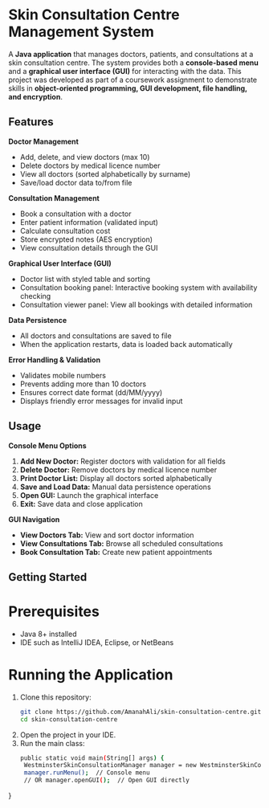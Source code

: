 # Skin Consultation Centre Management System

A **Java application** that manages doctors, patients, and consultations at a skin consultation centre. The system provides both a **console-based menu** and a **graphical user interface (GUI)** for interacting with the data. This project was developed as part of a coursework assignment to demonstrate skills in **object-oriented programming, GUI development, file handling, and encryption**.

## Features

**Doctor Management**

- Add, delete, and view doctors (max 10)
- Delete doctors by medical licence number
- View all doctors (sorted alphabetically by surname)
- Save/load doctor data to/from file

**Consultation Management**

- Book a consultation with a doctor
- Enter patient information (validated input)
- Calculate consultation cost
- Store encrypted notes (AES encryption)
- View consultation details through the GUI

**Graphical User Interface (GUI)**

- Doctor list with styled table and sorting
- Consultation booking panel: Interactive booking system with availability checking
- Consultation viewer panel: View all bookings with detailed information

**Data Persistence**

- All doctors and consultations are saved to file
- When the application restarts, data is loaded back automatically

**Error Handling & Validation**

- Validates mobile numbers
- Prevents adding more than 10 doctors
- Ensures correct date format (dd/MM/yyyy)
- Displays friendly error messages for invalid input

## Usage
**Console Menu Options**

1. **Add New Doctor:** Register doctors with validation for all fields
2. **Delete Doctor:** Remove doctors by medical licence number
3. **Print Doctor List:** Display all doctors sorted alphabetically
4. **Save and Load Data:** Manual data persistence operations
5. **Open GUI:** Launch the graphical interface
6. **Exit:** Save data and close application

**GUI Navigation**

- **View Doctors Tab:** View and sort doctor information
- **View Consultations Tab:** Browse all scheduled consultations
- **Book Consultation Tab:** Create new patient appointments

## Getting Started
# Prerequisites
- Java 8+ installed
- IDE such as IntelliJ IDEA, Eclipse, or NetBeans

# Running the Application
1. Clone this repository:
   ```bash
   git clone https://github.com/AmanahAli/skin-consultation-centre.git
   cd skin-consultation-centre
2. Open the project in your IDE.
3. Run the main class:
   ```bash
   public static void main(String[] args) {
    WestminsterSkinConsultationManager manager = new WestminsterSkinConsultationManager(10);
    manager.runMenu();  // Console menu
    // OR manager.openGUI();  // Open GUI directly
}



